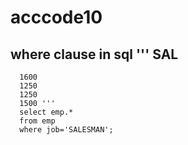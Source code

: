 # acccode10
where clause in sql
'''       SAL                                                                      
----------                                                                      
      1600                                                                      
      1250                                                                      
      1250                                                                      
      1500 '''
      select emp.*
      from emp
      where job='SALESMAN';
